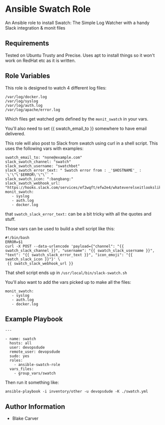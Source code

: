 Ansible Swatch Role
=========

An Ansible role to install Swatch: The Simple Log Watcher with a handy Slack integration & monit files

Requirements
------------

Tested on Ubuntu Trusty and Precise. Uses apt to install things so it won't work on RedHat etc as it is written.

Role Variables
--------------

This role is designed to watch 4 different log files:

```
/var/log/docker.log
/var/log/syslog
/var/log/auth.log
/var/log/apache/error.log
```

Which files get watched gets defined by the `monit_swatch` in your vars.

You'll also need to set {{ swatch_email_to }} somewhere to have email delivered.

This role will also post to Slack from swatch using curl in a shell script. This uses the following vars with examples:

```
swatch_email_to: "none@example.com"
slack_swatch_channel: "swatch"
slack_swatch_username: "swatchbot"
slack_swatch_error_text: " Swatch error from : _'$HOSTNAME'_ : `\'\"\'$ERROR\'\"\'` "
slack_swatch_icon: ":bangbang:" 
slack_swatch_webhook_url: "https://hooks.slack.com/services/ef2wqft/efw2e4/whateverelseitlookslikehere"
monit_swatch:
   - syslog
   - auth.log
   - docker.log
```

that `swatch_slack_error_text:` can be a bit tricky with all the quotes and stuff.

Those vars can be used to build a shell script like this:

```
#!/bin/bash
ERROR=$1
curl -X POST --data-urlencode 'payload={"channel": "{{ swatch_slack_channel }}", "username": "{{ swatch_slack_username }}", "text": "{{ swatch_slack_error_text }}", "icon_emoji": "{{ swatch_slack_icon }}"}' \
 {{ swatch_slack_webhook_url }}

```

That shell script ends up in `/usr/local/bin/slack-swatch.sh`

You'll also want to add the vars picked up to make all the files:

```
monit_swatch:
   - syslog
   - auth.log
   - docker.log
```

Example Playbook
----------------
```
---

- name: swatch
  hosts: all
  user: devopsdude
  remote_user: devopsdude
  sudo: yes
  roles:
    - ansible-swatch-role
  vars_files:
    - group_vars/swatch
```
Then run it something like:

`ansible-playbook -i inventory/other -u devopsdude -K ./swatch.yml`

Author Information
------------------

- Blake Carver
